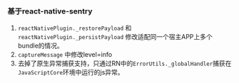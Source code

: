 ### 基于react-native-sentry
1. `reactNativePlugin._restorePayload` 和 `reactNativePlugin._persistPayload` 修改适配同一个宿主APP上多个bundle的情况。
2. `captureMessage` 中修改level=info
3. 去掉了原生异常捕获支持，只通过RN中的`ErrorUtils._globalHandler`捕获在`JavaScriptCore`环境中运行的js异常。